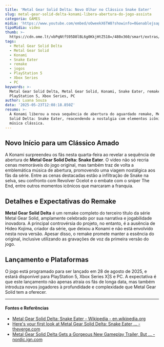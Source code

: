 ```yaml
---
title: 'Metal Gear Solid Delta: Novo Olhar no Clássico Snake Eater'
slug: metal-gear-solid-delta-konami-libera-abertura-do-jogo-assista
categoria: GAMES
midia: 'https://www.youtube.com/embed/oOweekX6TW8?showinfo=0&enablejsapi=1'
tipoMidia: video
thumb: >-
  https://cdn.ome.lt/vbPqNtfS95D8lBL6g0KkjHtZ518=/480x360/smart/extras/conteudos/Design_sem_nome28.png
tags:
  - Metal Gear Solid Delta
  - Metal Gear Solid
  - Konami
  - Snake Eater
  - remake
  - jogos
  - PlayStation 5
  - Xbox Series
  - PC
keywords: >-
  Metal Gear Solid Delta, Metal Gear Solid, Konami, Snake Eater, remake, jogos,
  PlayStation 5, Xbox Series, PC
author: Luana Souza
data: '2025-05-23T12:08:18.850Z'
resumo: >-
  A Konami liberou a nova sequência de abertura do aguardado remake, Metal Gear
  Solid Delta: Snake Eater, reacendendo a nostalgia com elementos icônicos e
  música clássica.
---
```


## Novo Início para um Clássico Amado

A Konami surpreendeu os fãs nesta quarta-feira ao revelar a sequência de abertura de **Metal Gear Solid Delta: Snake Eater**. O vídeo não só recria cenas memoráveis do jogo original, mas também traz de volta a emblemática música de abertura, promovendo uma viagem nostálgica aos fãs da série. Entre as cenas destacadas estão a infiltração de Snake na selva, seu confronto com Revolver Ocelot e o embate com o sniper The End, entre outros momentos icônicos que marcaram a franquia.

## Detalhes e Expectativas do Remake

**Metal Gear Solid Delta** é um remake completo do terceiro título da série Metal Gear Solid, amplamente celebrado por sua narrativa e jogabilidade inovadora. A principal controvérsia do projeto, no entanto, é a ausência de Hideo Kojima, criador da série, que deixou a Konami e não está envolvido nesta nova versão. Apesar disso, o remake promete manter a essência do original, inclusive utilizando as gravações de voz da primeira versão do jogo.

## Lançamento e Plataformas

O jogo está programado para ser lançado em 28 de agosto de 2025, e estará disponível para PlayStation 5, Xbox Series X|S e PC. A expectativa é que este lançamento não apenas atraia os fãs de longa data, mas também introduza novos jogadores à profundidade e complexidade que Metal Gear Solid tem a oferecer.

---

#### Fontes e Referências

- [Metal Gear Solid Delta: Snake Eater - Wikipedia - en.wikipedia.org](https://en.wikipedia.org/wiki/Metal_Gear_Solid_Delta:_Snake_Eater)
- [Here's your first look at Metal Gear Solid Delta: Snake Eater ... - theverge.com](https://www.theverge.com/23931986/metal-gear-solid-delta-snake-eater-gameplay-trailer)
- [Metal Gear Solid Delta Gets a Gorgeous New Gameplay Trailer, But ... - nordic.ign.com](https://nordic.ign.com/metal-gear-solid-delta-snake-eater/83413/news/metal-gear-solid-delta-gets-a-gorgeous-new-gameplay-trailer-but-no-release-date-xbox-games-showcase)
